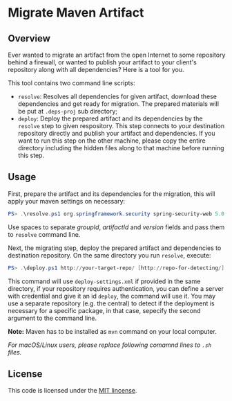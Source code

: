 
Migrate Maven Artifact
============


## Overview

Ever wanted to migrate an artifact from the open Internet to some repository behind a firewall, or wanted to publish your artifact to your client's repository along with all dependencies? Here is a tool for you.

This tool contains two command line scripts:
- `resolve`: Resolves all dependencies for given artifact, download these dependencies and get ready for migration. The prepared materials will be put at `.deps-proj` sub directory;
- `deploy`: Deploy the prepared artifact and its dependencies by the `resolve` step to given respository. This step connects to your destination repository directly and publish your artifact and dependencies. If you want to run this step on the other machine, please copy the entire directory including the hidden files along to that machine before running this step. 



## Usage


First, prepare the artifact and its dependencies for the migration, this will apply your maven settings on necessary:

```powershell
PS> .\resolve.ps1 org.springframework.security spring-security-web 5.0.0.RELEASE 
```

Use spaces to separate *groupId*, *artifactId* and *version* fields and pass them to `resolve` command line.


Next, the migrating step, deploy the prepared artifact and dependencies to destination repository. On the same directory you run `resolve`, execute:
 ```powershell
PS> .\deploy.ps1 http://your-target-repo/ [http://repo-for-detecting/]
```

This command will use `deploy-settings.xml` if provided in the same directory, if your repository requires authentication, you can define a server with credential and give it an id `deploy`, the command will use it.
You may use a separate repository (e.g. the central) to detect if the deployment is necessary for a specific package, in that case, sepecify the second argument to the command line.


**Note:** Maven has to be installed as `mvn` command on your local computer.

*For macOS/Linux users, please replace following comamnd lines to `.sh` files.*


## License

This code is licensed under the [MIT lincense](https://opensource.org/licenses/MIT).





